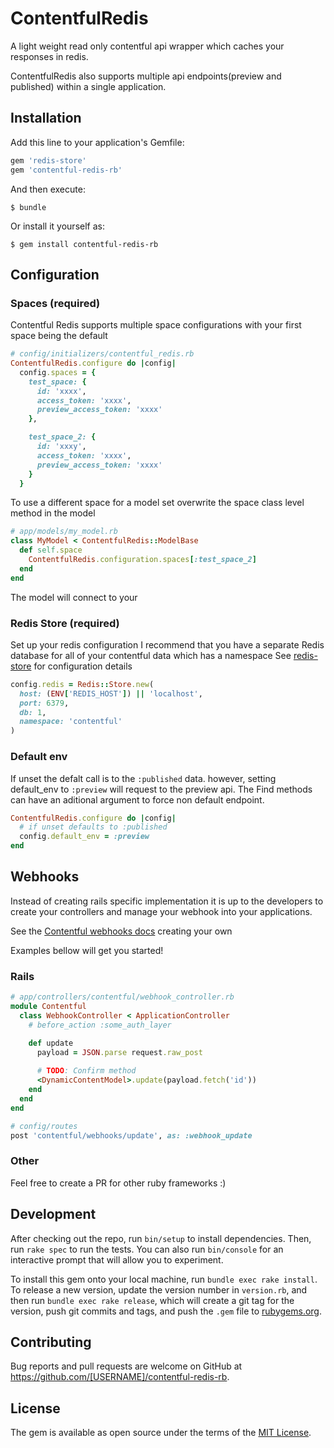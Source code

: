 # ContentfulRedis
A light weight read only contentful api wrapper which caches your responses in redis.

ContentfulRedis also supports multiple api endpoints(preview and published) within a single application.

## Installation
Add this line to your application's Gemfile:

```ruby
gem 'redis-store'
gem 'contentful-redis-rb'
```

And then execute:

    $ bundle

Or install it yourself as:

    $ gem install contentful-redis-rb

## Configuration

### Spaces (required)
Contentful Redis supports multiple space configurations with your first space being the default

```ruby
# config/initializers/contentful_redis.rb
ContentfulRedis.configure do |config|
  config.spaces = { 
    test_space: {
      id: 'xxxx',
      access_token: 'xxxx',
      preview_access_token: 'xxxx'
    },

    test_space_2: {
      id: 'xxxy',
      access_token: 'xxxx',
      preview_access_token: 'xxxx'
    }
  }
```

To use a different space for a model set overwrite the space class level method in the model

```ruby
# app/models/my_model.rb
class MyModel < ContentfulRedis::ModelBase
  def self.space
    ContentfulRedis.configuration.spaces[:test_space_2]
  end
end
```

The model will connect to your 

### Redis Store (required)
Set up your redis configuration I recommend that you have a separate Redis database for all of your contentful data which has a namespace
See [redis-store](https://github.com/redis-store/redis-store) for configuration details

```ruby
config.redis = Redis::Store.new(
  host: (ENV['REDIS_HOST']) || 'localhost',
  port: 6379,
  db: 1,
  namespace: 'contentful'
)
```

### Default env

If unset the defalt call is to the `:published` data. however, setting default_env to `:preview` will request to the preview api.
The Find methods can have an aditional argument to force non default endpoint.

```ruby
ContentfulRedis.configure do |config|
  # if unset defaults to :published
  config.default_env = :preview
end
```

## Webhooks

Instead of creating rails specific implementation it is up to the developers to create your controllers and manage your webhook into your applications.

See the [Contentful webhooks docs](https://www.contentful.com/developers/docs/concepts/webhooks/) creating your own

Examples bellow will get you started!

### Rails
```ruby
# app/controllers/contentful/webhook_controller.rb
module Contentful
  class WebhookController < ApplicationController
    # before_action :some_auth_layer

    def update
      payload = JSON.parse request.raw_post
      
      # TODO: Confirm method
      <DynamicContentModel>.update(payload.fetch('id'))
    end
  end
end

# config/routes
post 'contentful/webhooks/update', as: :webhook_update
```

### Other
Feel free to create a PR for other ruby frameworks :)

## Development
After checking out the repo, run `bin/setup` to install dependencies. Then, run `rake spec` to run the tests. You can also run `bin/console` for an interactive prompt that will allow you to experiment.

To install this gem onto your local machine, run `bundle exec rake install`. To release a new version, update the version number in `version.rb`, and then run `bundle exec rake release`, which will create a git tag for the version, push git commits and tags, and push the `.gem` file to [rubygems.org](https://rubygems.org).

## Contributing

Bug reports and pull requests are welcome on GitHub at https://github.com/[USERNAME]/contentful-redis-rb.

## License

The gem is available as open source under the terms of the [MIT License](https://opensource.org/licenses/MIT).
